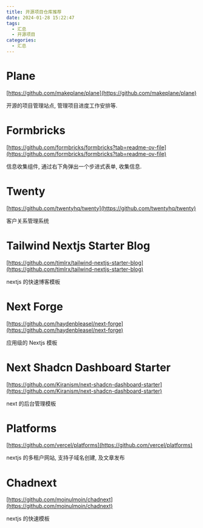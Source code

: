 ```yaml
---
title: 开源项目仓库推荐
date: 2024-01-28 15:22:47
tags:
  - 汇总
  - 开源项目
categories:
  - 汇总
---
```


# Plane

[https://github.com/makeplane/plane](https://github.com/makeplane/plane)

开源的项目管理站点, 管理项目进度工作安排等.

# Formbricks

[https://github.com/formbricks/formbricks?tab=readme-ov-file](https://github.com/formbricks/formbricks?tab=readme-ov-file)

信息收集组件, 通过右下角弹出一个步进式表单, 收集信息.

# Twenty

[https://github.com/twentyhq/twenty](https://github.com/twentyhq/twenty)

客户关系管理系统

# Tailwind Nextjs Starter Blog

[https://github.com/timlrx/tailwind-nextjs-starter-blog](https://github.com/timlrx/tailwind-nextjs-starter-blog)

nextjs 的快速博客模板

# Next Forge

[https://github.com/haydenbleasel/next-forge](https://github.com/haydenbleasel/next-forge)

应用级的 Nextjs 模板

# Next Shadcn Dashboard Starter

[https://github.com/Kiranism/next-shadcn-dashboard-starter](https://github.com/Kiranism/next-shadcn-dashboard-starter)

next 的后台管理模板

# Platforms

[https://github.com/vercel/platforms](https://github.com/vercel/platforms)

nextjs 的多租户网站, 支持子域名创建, 及文章发布

# Chadnext

[https://github.com/moinulmoin/chadnext](https://github.com/moinulmoin/chadnext)

nextjs 的快速模板